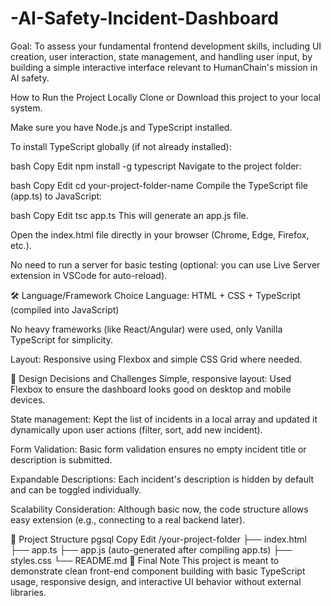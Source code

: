 # -AI-Safety-Incident-Dashboard
Goal: To assess your fundamental frontend development skills, including UI creation, user interaction, state management, and handling user input, by building a simple interactive interface relevant to HumanChain's mission in AI safety.


How to Run the Project Locally
Clone or Download this project to your local system.

Make sure you have Node.js and TypeScript installed.

To install TypeScript globally (if not already installed):

bash
Copy
Edit
npm install -g typescript
Navigate to the project folder:

bash
Copy
Edit
cd your-project-folder-name
Compile the TypeScript file (app.ts) to JavaScript:

bash
Copy
Edit
tsc app.ts
This will generate an app.js file.

Open the index.html file directly in your browser (Chrome, Edge, Firefox, etc.).

No need to run a server for basic testing (optional: you can use Live Server extension in VSCode for auto-reload).

🛠 Language/Framework Choice
Language: HTML + CSS + TypeScript (compiled into JavaScript)

No heavy frameworks (like React/Angular) were used, only Vanilla TypeScript for simplicity.

Layout: Responsive using Flexbox and simple CSS Grid where needed.

🧠 Design Decisions and Challenges
Simple, responsive layout: Used Flexbox to ensure the dashboard looks good on desktop and mobile devices.

State management: Kept the list of incidents in a local array and updated it dynamically upon user actions (filter, sort, add new incident).

Form Validation: Basic form validation ensures no empty incident title or description is submitted.

Expandable Descriptions: Each incident's description is hidden by default and can be toggled individually.

Scalability Consideration: Although basic now, the code structure allows easy extension (e.g., connecting to a real backend later).

📂 Project Structure
pgsql
Copy
Edit
/your-project-folder
  ├── index.html
  ├── app.ts
  ├── app.js (auto-generated after compiling app.ts)
  ├── styles.css
  └── README.md
🎯 Final Note
This project is meant to demonstrate clean front-end component building
with basic TypeScript usage, responsive design, and interactive UI behavior without external libraries.
